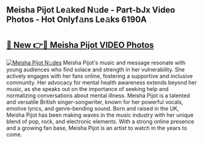 ## Meisha Pijot Le𝚊ked N𝚞de - Part-bJx Video Photos - Hot Onlyf𝚊ns Le𝚊ks 6190A

# <h2><a href="http://ab65874.deff.icu/?id=Meisha+Pijot">🔗 New 👉🔴 Meisha Pijot VIDEO Photos</a></h2>

[![Meisha Pijot N𝚞des](https://i.imgur.com/rIISA9y.gif)](http://ab65874.deff.icu/?id=Meisha+Pijot)
Meisha Pijot's music and message resonate with young audiences who find solace and strength in her vulnerability. She actively engages with her fans online, fostering a supportive and inclusive community. Her advocacy for mental health awareness extends beyond her music, as she speaks out on the importance of seeking help and normalizing conversations about mental illness. Meisha Pijot is a talented and versatile British singer-songwriter, known for her powerful vocals, emotive lyrics, and genre-bending sound. Born and raised in the UK, Meisha Pijot has been making waves in the music industry with her unique blend of pop, rock, and electronic elements. With a strong online presence and a growing fan base, Meisha Pijot is an artist to watch in the years to come.
